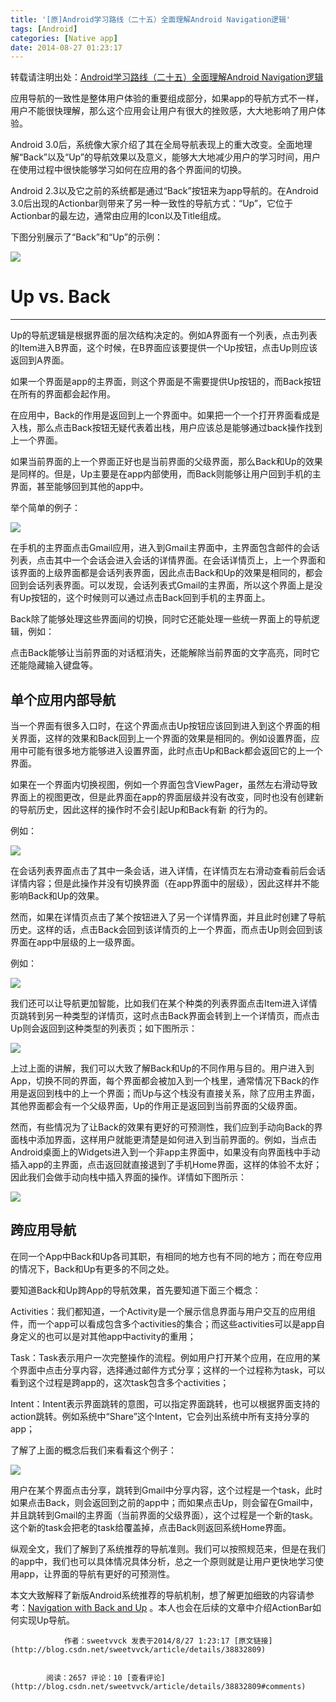 ```yaml
---
title: '[原]Android学习路线（二十五）全面理解Android Navigation逻辑'
tags: [Android]
categories: [Native app]
date: 2014-08-27 01:23:17
---
```




转载请注明出处：[Android学习路线（二十五）全面理解Android Navigation逻辑](http://blog.csdn.net/sweetvvck/article/details/38832809)

应用导航的一致性是整体用户体验的重要组成部分，如果app的导航方式不一样，用户不能很快理解，那么这个应用会让用户有很大的挫败感，大大地影响了用户体验。

Android 3.0后，系统像大家介绍了其在全局导航表现上的重大改变。全面地理解“Back”以及“Up”的导航效果以及意义，能够大大地减少用户的学习时间，用户在使用过程中很快能够学习如何在应用的各个界面间的切换。

Android 2.3以及它之前的系统都是通过“Back”按钮来为app导航的。在Android 3.0后出现的Actionbar则带来了另一种一致性的导航方式：“Up”，它位于Actionbar的最左边，通常由应用的Icon以及Title组成。

下图分别展示了“Back”和“Up”的示例：

![](http://img.blog.csdn.net/20140826002202399?watermark/2/text/aHR0cDovL2Jsb2cuY3Nkbi5uZXQvc3dlZXR2dmNr/font/5a6L5L2T/fontsize/400/fill/I0JBQkFCMA==/dissolve/70/gravity/SouthEast)



# Up vs. Back

* * *

Up的导航逻辑是根据界面的层次结构决定的。例如A界面有一个列表，点击列表的Item进入B界面，这个时候，在B界面应该要提供一个Up按钮，点击Up则应该返回到A界面。

如果一个界面是app的主界面，则这个界面是不需要提供Up按钮的，而Back按钮在所有的界面都会起作用。

在应用中，Back的作用是返回到上一个界面中。如果把一个一个打开界面看成是入栈，那么点击Back按钮无疑代表着出栈，用户应该总是能够通过back操作找到上一个界面。

如果当前界面的上一个界面正好也是当前界面的父级界面，那么Back和Up的效果是同样的。但是，Up主要是在app内部使用，而Back则能够让用户回到手机的主界面，甚至能够回到其他的app中。

举个简单的例子：

![](http://img.blog.csdn.net/20140826003932624?watermark/2/text/aHR0cDovL2Jsb2cuY3Nkbi5uZXQvc3dlZXR2dmNr/font/5a6L5L2T/fontsize/400/fill/I0JBQkFCMA==/dissolve/70/gravity/SouthEast)



在手机的主界面点击Gmail应用，进入到Gmail主界面中，主界面包含邮件的会话列表，点击其中一个会话会进入会话的详情界面。在会话详情页上，上一个界面和该界面的上级界面都是会话列表界面，因此点击Back和Up的效果是相同的，都会回到会话列表界面。可以发现，会话列表式Gmail的主界面，所以这个界面上是没有Up按钮的，这个时候则可以通过点击Back回到手机的主界面上。

Back除了能够处理这些界面间的切换，同时它还能处理一些统一界面上的导航逻辑，例如：

点击Back能够让当前界面的对话框消失，还能解除当前界面的文字高亮，同时它还能隐藏输入键盘等。

##  单个应用内部导航

当一个界面有很多入口时，在这个界面点击Up按钮应该回到进入到这个界面的相关界面，这样的效果和Back回到上一个界面的效果是相同的。例如设置界面，应用中可能有很多地方能够进入设置界面，此时点击Up和Back都会返回它的上一个界面。

如果在一个界面内切换视图，例如一个界面包含ViewPager，虽然左右滑动导致界面上的视图更改，但是此界面在app的界面层级并没有改变，同时也没有创建新的导航历史，因此这样的操作时不会引起Up和Back有新 的行为的。

例如：

![](http://img.blog.csdn.net/20140826010627726?watermark/2/text/aHR0cDovL2Jsb2cuY3Nkbi5uZXQvc3dlZXR2dmNr/font/5a6L5L2T/fontsize/400/fill/I0JBQkFCMA==/dissolve/70/gravity/SouthEast)



在会话列表界面点击了其中一条会话，进入详情，在详情页左右滑动查看前后会话详情内容；但是此操作并没有切换界面（在app界面中的层级），因此这样并不能影响Back和Up的效果。

然而，如果在详情页点击了某个按钮进入了另一个详情界面，并且此时创建了导航历史。这样的话，点击Back会回到该详情页的上一个界面，而点击Up则会回到该界面在app中层级的上一级界面。

例如：

![](http://img.blog.csdn.net/20140826011742859?watermark/2/text/aHR0cDovL2Jsb2cuY3Nkbi5uZXQvc3dlZXR2dmNr/font/5a6L5L2T/fontsize/400/fill/I0JBQkFCMA==/dissolve/70/gravity/SouthEast)



我们还可以让导航更加智能，比如我们在某个种类的列表界面点击Item进入详情页跳转到另一种类型的详情页，这时点击Back界面会转到上一个详情页，而点击Up则会返回到这种类型的列表页；如下图所示：

![](http://img.blog.csdn.net/20140827003353545?watermark/2/text/aHR0cDovL2Jsb2cuY3Nkbi5uZXQvc3dlZXR2dmNr/font/5a6L5L2T/fontsize/400/fill/I0JBQkFCMA==/dissolve/70/gravity/SouthEast)



上过上面的讲解，我们可以大致了解Back和Up的不同作用与目的。用户进入到App，切换不同的界面，每个界面都会被加入到一个栈里，通常情况下Back的作用是返回到栈中的上一个界面；而Up与这个栈没有直接关系，除了应用主界面，其他界面都会有一个父级界面，Up的作用正是返回到当前界面的父级界面。





然而，有些情况为了让Back的效果有更好的可预测性，我们应到手动向Back的界面栈中添加界面，这样用户就能更清楚是如何进入到当前界面的。例如，当点击Android桌面上的Widgets进入到一个非app主界面中，如果没有向界面栈中手动插入app的主界面，点击返回就直接退到了手机Home界面，这样的体验不太好；因此我们会做手动向栈中插入界面的操作。详情如下图所示：

![](http://img.blog.csdn.net/20140827004907843?watermark/2/text/aHR0cDovL2Jsb2cuY3Nkbi5uZXQvc3dlZXR2dmNr/font/5a6L5L2T/fontsize/400/fill/I0JBQkFCMA==/dissolve/70/gravity/SouthEast)



##  **跨应用导航**

在同一个App中Back和Up各司其职，有相同的地方也有不同的地方；而在夸应用的情况下，Back和Up有更多的不同之处。

要知道Back和Up跨App的导航效果，首先要知道下面三个概念：

Activities：我们都知道，一个Activity是一个展示信息界面与用户交互的应用组件，而一个app可以看成包含多个activities的集合；而这些activities可以是app自身定义的也可以是对其他app中activity的重用；

Task：Task表示用户一次完整操作的流程。例如用户打开某个应用，在应用的某个界面中点击分享内容，选择通过邮件方式分享；这样的一个过程称为task，可以看到这个过程是跨app的，这次task包含多个activities；

Intent：Intent表示界面跳转的意图，可以指定界面跳转，也可以根据界面支持的action跳转。例如系统中“Share”这个Intent，它会列出系统中所有支持分享的app；

了解了上面的概念后我们来看看这个例子：

![](http://img.blog.csdn.net/20140827011051401?watermark/2/text/aHR0cDovL2Jsb2cuY3Nkbi5uZXQvc3dlZXR2dmNr/font/5a6L5L2T/fontsize/400/fill/I0JBQkFCMA==/dissolve/70/gravity/SouthEast)



用户在某个界面点击分享，跳转到Gmail中分享内容，这个过程是一个task，此时如果点击Back，则会返回到之前的app中；而如果点击Up，则会留在Gmail中，并且跳转到Gmail的主界面（当前界面的父级界面），这个过程是一个新的task。这个新的task会把老的task给覆盖掉，点击Back则返回系统Home界面。





纵观全文，我们了解到了系统推荐的导航准则。我们可以按照规范来，但是在我们的app中，我们也可以具体情况具体分析，总之一个原则就是让用户更快地学习使用app，让界面的导航有更好的可预测性。

本文大致解释了新版Android系统推荐的导航机制，想了解更加细致的内容请参考：[Navigation with Back and Up](http://developer.android.com/design/patterns/navigation.html)&nbsp;。本人也会在后续的文章中介绍ActionBar如何实现Up导航。










                作者：sweetvvck 发表于2014/8/27 1:23:17 [原文链接](http://blog.csdn.net/sweetvvck/article/details/38832809)


            阅读：2657 评论：10 [查看评论](http://blog.csdn.net/sweetvvck/article/details/38832809#comments)
